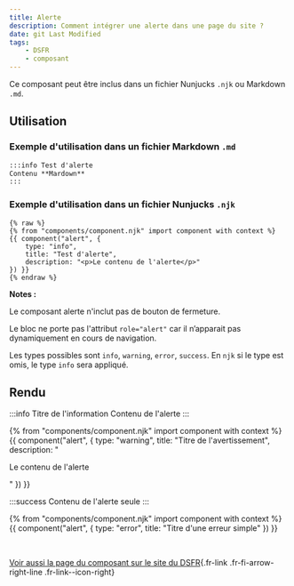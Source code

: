 ```yaml
---
title: Alerte
description: Comment intégrer une alerte dans une page du site ?
date: git Last Modified
tags:
    - DSFR
    - composant
---
```


Ce composant peut être inclus dans un fichier Nunjucks `.njk` ou Markdown `.md`.

## Utilisation

### Exemple d'utilisation dans un fichier Markdown `.md`

```md
:::info Test d'alerte
Contenu **Mardown**
:::
```

### Exemple d'utilisation dans un fichier Nunjucks `.njk`

```njk
{% raw %}
{% from "components/component.njk" import component with context %}
{{ component("alert", {
    type: "info",
    title: "Test d'alerte",
    description: "<p>Le contenu de l'alerte</p>"
}) }}
{% endraw %}
```

**Notes :**

Le composant alerte n'inclut pas de bouton de fermeture.

Le bloc ne porte pas l'attribut `role="alert"` car il n’apparait pas dynamiquement en cours de navigation.

Les types possibles sont `info`, `warning`, `error`, `success`. En `njk` si le type est omis, le type `info` sera appliqué.

## Rendu

:::info Titre de l'information
Contenu de l'alerte
:::

{% from "components/component.njk" import component with context %}
{{ component("alert", {
    type: "warning",
    title: "Titre de l'avertissement",
    description: "<p>Le contenu de l'alerte</p>"
}) }}

:::success
Contenu de l'alerte seule
:::

{% from "components/component.njk" import component with context %}
{{ component("alert", {
    type: "error",
    title: "Titre d'une erreur simple"
}) }}

<br>

[Voir aussi la page du composant sur le site du DSFR](https://www.systeme-de-design.gouv.fr/elements-d-interface/composants/alerte){.fr-link .fr-fi-arrow-right-line .fr-link--icon-right}
